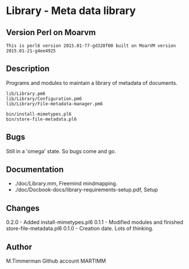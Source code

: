 # Library - Meta data library

## Version Perl on Moarvm

```
This is perl6 version 2015.01-77-gd320f00 built on MoarVM version 2015.01-21-g4ee4925
```

## Description

Programs and modules to maintain a library of metadata of documents.

```
lib/Library.pm6
lib/Library/Configuration.pm6
lib/Library/File-metadata-manager.pm6

bin/install-mimetypes.pl6
bin/store-file-metadata.pl6
```

## Bugs

Still in a 'omega' state. So bugs come and go.

## Documentation

* ./doc/Library.mm, Freemind mindmapping.
* ./doc/Docbook-docs/library-requirements-setup.pdf, Setup

## Changes

0.2.0   - Added install-mimetypes.pl6
0.1.1   - Modified modules and finished store-file-metadata.pl6
0.1.0   - Creation date. Lots of thinking.

## Author
  M.Timmerman
  Github account MARTIMM
